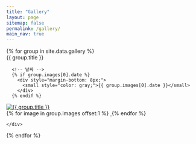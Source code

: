 ```yaml
---
title: "Gallery"
layout: page
sitemap: false
permalink: /gallery/
main_nav: true
---
```


<div class="gallery-container">
  {% for group in site.data.gallery %}
    <div class="gallery-box">
      <!-- 제목 -->
      <div style="margin-bottom: 2px;">{{ group.title }}</div>

      <!-- 날짜 -->
      {% if group.images[0].date %}
        <div style="margin-bottom: 8px;">
          <small style="color: gray;">{{ group.images[0].date }}</small>
        </div>
      {% endif %}

<!-- 대표 이미지 썸네일 -->
<div class="thumbnail">
  <a href="{{ site.url }}{{ site.baseurl }}/images/gallery/{{ group.images[0].filename }}"
     data-lightbox="group{{ forloop.index }}"
     data-title="{{ group.title }}<br><small>{{ group.images[0].date }}</small>">
    <img src="{{ site.url }}{{ site.baseurl }}/images/gallery/{{ group.images[0].filename }}" alt="{{ group.title }}">
  </a>
</div>

<!-- 숨겨진 이미지들 -->
<div class="hidden-images">
  {% for image in group.images offset:1 %}
    <a href="{{ site.url }}{{ site.baseurl }}/images/gallery/{{ image.filename }}"
       data-lightbox="group{{ forloop.parentloop.index }}"
       data-title="{{ group.title }}<br><small>{{ image.date }}</small>">
      <img src="{{ site.url }}{{ site.baseurl }}/images/gallery/{{ image.filename }}" alt="">
    </a>
  {% endfor %}
</div>

    </div>

{% endfor %}

</div>

<!-- Lightbox 추가 -->
<link rel="stylesheet" href="https://cdnjs.cloudflare.com/ajax/libs/lightbox2/2.11.3/css/lightbox.min.css">
<script src="https://cdnjs.cloudflare.com/ajax/libs/lightbox2/2.11.3/js/lightbox.min.js"></script>
